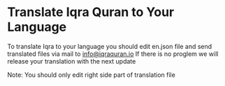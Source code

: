 # Translate Iqra Quran to Your Language
To translate Iqra to your language you should edit en.json file and send translated files via mail to info@iqraquran.io 
If there is no proglem we will release your translation with the next update

Note: You should only edit right side part of translation file

